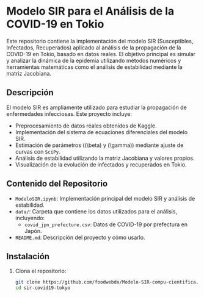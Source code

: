 # Modelo SIR para el Análisis de la COVID-19 en Tokio

Este repositorio contiene la implementación del modelo SIR (Susceptibles, Infectados, Recuperados) aplicado al análisis de la propagación de la COVID-19 en Tokio, basado en datos reales. El objetivo principal es simular y analizar la dinámica de la epidemia utilizando métodos numéricos y herramientas matemáticas como el análisis de estabilidad mediante la matriz Jacobiana.

## Descripción

El modelo SIR es ampliamente utilizado para estudiar la propagación de enfermedades infecciosas. Este proyecto incluye:
- Preprocesamiento de datos reales obtenidos de Kaggle.
- Implementación del sistema de ecuaciones diferenciales del modelo SIR.
- Estimación de parámetros (\(\beta\) y \(\gamma\)) mediante ajuste de curvas con `SciPy`.
- Análisis de estabilidad utilizando la matriz Jacobiana y valores propios.
- Visualización de la evolución de infectados y recuperados en Tokio.

## Contenido del Repositorio

- `ModeloSIR.ipynb`: Implementación principal del modelo SIR y análisis de estabilidad.
- `data/`: Carpeta que contiene los datos utilizados para el análisis, incluyendo:
  - `covid_jpn_prefecture.csv`: Datos de COVID-19 por prefectura en Japón.
- `README.md`: Descripción del proyecto y cómo usarlo.

## Instalación

1. Clona el repositorio:
   ```bash
   git clone https://github.com/foodwebdx/Modelo-SIR-compu-cientifica.git
   cd sir-covid19-tokyo
